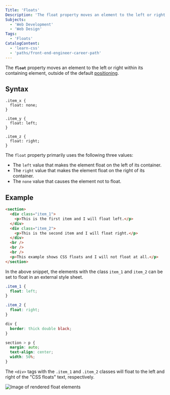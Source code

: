 ```yaml
---
Title: 'Floats'
Description: 'The float property moves an element to the left or right within its parent, outside of the default positioning.'
Subjects:
  - 'Web Development'
  - 'Web Design'
Tags:
  - 'Floats'
CatalogContent:
  - 'learn-css'
  - 'paths/front-end-engineer-career-path'
---
```


The **`float`** property moves an element to the left or right within its containing element, outside of the default [positioning](https://www.codecademy.com/resources/docs/css/position).

## Syntax

```pseudo
.item_x {
  float: none;
}

.item_y {
  float: left;
}

.item_z {
  float: right;
}
```

The `float` property primarily uses the following three values:

- The `left` value that makes the element float on the left of its container.
- The `right` value that makes the element float on the right of its container.
- The `none` value that causes the element not to float.

## Example

```html
<section>
  <div class="item_1">
    <p>This is the first item and I will float left.</p>
  </div>
  <div class="item_2">
    <p>This is the second item and I will float right.</p>
  </div>
  <br />
  <br />
  <br />
  <p>This example shows CSS floats and I will not float at all.</p>
</section>
```

In the above snippet, the elements with the class `item_1` and `item_2` can be set to float in an external style sheet.

```css
.item_1 {
  float: left;
}

.item_2 {
  float: right;
}

div {
  border: thick double black;
}

section > p {
  margin: auto;
  text-align: center;
  width: 50%;
}
```

The `<div>` tags with the `.item_1` and `.item_2` classes will float to the left and right of the "CSS floats" text, respectively.

![Image of rendered float elements](https://raw.githubusercontent.com/Codecademy/docs/main/media/css_floats.png)

